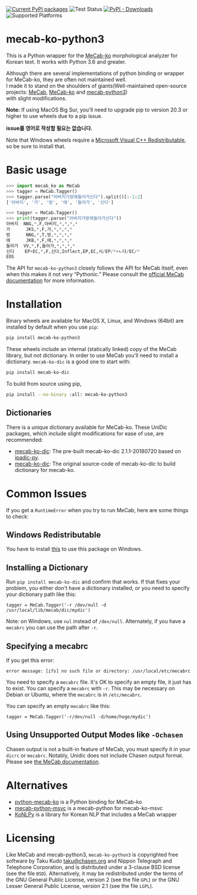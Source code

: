 [![Current PyPI packages](https://badge.fury.io/py/mecab-ko-python3.svg)](https://pypi.org/project/mecab-ko-python3/)
![Test Status](https://github.com/NoUnique/mecab-ko-python3/workflows/test-manylinux/badge.svg)
[![PyPI - Downloads](https://img.shields.io/pypi/dm/mecab-ko-python3)](https://pypi.org/project/mecab-ko-python3/)
![Supported Platforms](https://img.shields.io/badge/platforms-linux%20macosx%20windows-blue)

# mecab-ko-python3

This is a Python wrapper for the [MeCab-ko][] morphological analyzer for Korean text.
It works with Python 3.6 and greater. 

Although there are several implementations of python binding or wrapper for MeCab-ko, they are often not maintained well.  
I made it to stand on the shoulders of giants(Well-maintained open-source projects: [MeCab], [MeCab-ko] and [mecab-python3])  
with slight modifications.

**Note:** If using MacOS Big Sur, you'll need to upgrade pip to version 20.3 or
higher to use wheels due to a pip issue.

**issue를 영어로 작성할 필요는 없습니다.**

[MeCab]: https://taku910.github.io/mecab
[MeCab-ko]: https://bitbucket.org/eunjeon/mecab-ko
[mecab-python3]: https://github.com/SamuraiT/mecab-python3

Note that Windows wheels require a [Microsoft Visual C++
Redistributable][msvc], so be sure to install that.

[msvc]: https://support.microsoft.com/en-us/help/2977003/the-latest-supported-visual-c-downloads

# Basic usage

```py
>>> import mecab_ko as MeCab
>>> tagger = MeCab.Tagger()
>>> tagger.parse("아버지가방에들어가신다").split()[:-1:2]
['아버지', '가', '방', '에', '들어가', '신다']

>>> tagger = MeCab.Tagger()
>>> print(tagger.parse("아버지가방에들어가신다"))
아버지  NNG,*,F,아버지,*,*,*,*
가      JKS,*,F,가,*,*,*,*
방      NNG,*,T,방,*,*,*,*
에      JKB,*,F,에,*,*,*,*
들어가  VV,*,F,들어가,*,*,*,*
신다    EP+EC,*,F,신다,Inflect,EP,EC,시/EP/*+ㄴ다/EC/*
EOS
```

The API for `mecab-ko-python3` closely follows the API for MeCab itself,
even when this makes it not very “Pythonic.”  Please consult the [official MeCab
documentation][mecab-docs] for more information.

[mecab-docs]: https://taku910.github.io/mecab/

# Installation

Binary wheels are available for MacOS X, Linux, and Windows (64bit) are
installed by default when you use `pip`:

```sh
pip install mecab-ko-python3
```

These wheels include an internal (statically linked) copy of the MeCab library,
but not dictionary. In order to use MeCab you'll need to install a dictionary.
`mecab-ko-dic` is a good one to start with:

```sh
pip install mecab-ko-dic
```

To build from source using pip,

```sh
pip install --no-binary :all: mecab-ko-python3
```

## Dictionaries

There is a unique dictionary available for MeCab-ko. These UniDic packages, which include slight modifications for ease of use, are recommended:

- [mecab-ko-dic](https://github.com/LuminosoInsight/mecab-ko-dic): The pre-built mecab-ko-dic 2.1.1-20180720 based on [ipadic-py](https://github.com/polm/ipadic-py).
- [mecab-ko-dic](https://bitbucket.org/eunjeon/mecab-ko-dic): The original source-code of mecab-ko-dic to build dictionary for mecab-ko.

# Common Issues

If you get a `RuntimeError` when you try to run MeCab, here are some things to check:

## Windows Redistributable

You have to install [this][msvc] to use this package on Windows.

## Installing a Dictionary

Run `pip install mecab-ko-dic` and confirm that works. If that fixes your
problem, you either don't have a dictionary installed, or you need to specify
your dictionary path like this:

    tagger = MeCab.Tagger('-r /dev/null -d /usr/local/lib/mecab/dic/mydic')

Note: on Windows, use `nul` instead of `/dev/null`. Alternately, if you have a
`mecabrc` you can use the path after `-r`.

## Specifying a mecabrc

If you get this error:

    error message: [ifs] no such file or directory: /usr/local/etc/mecabrc

You need to specify a `mecabrc` file. It's OK to specify an empty file, it just
has to exist. You can specify a `mecabrc` with `-r`. This may be necessary on
Debian or Ubuntu, where the `mecabrc` is in `/etc/mecabrc`.

You can specify an empty `mecabrc` like this:

    tagger = MeCab.Tagger('-r/dev/null -d/home/hoge/mydic')

## Using Unsupported Output Modes like `-Ochasen`

Chasen output is not a built-in feature of MeCab, you must specify it in your
`dicrc` or `mecabrc`. Notably, Unidic does not include Chasen output format.
Please see [the MeCab documentation](https://taku910.github.io/mecab/#format).

# Alternatives

- [python-mecab-ko](https://github.com/jonghwanhyeon/python-mecab-ko) is a Python binding for MeCab-ko
- [mecab-python-msvc](https://github.com/Pusnow/mecab-python-msvc) is a mecab-python for mecab-ko-msvc 
- [KoNLPy](https://konlpy.org/en/latest/) is a library for Korean NLP that includes a MeCab wrapper

# Licensing

Like MeCab and mecab-python3, `mecab-ko-python3` is copyrighted free software by
Taku Kudo <taku@chasen.org> and Nippon Telegraph and Telephone Corporation,
and is distributed under a 3-clause BSD license (see the file `BSD`).
Alternatively, it may be redistributed under the terms of the
GNU General Public License, version 2 (see the file `GPL`) or the
GNU Lesser General Public License, version 2.1 (see the file `LGPL`).
